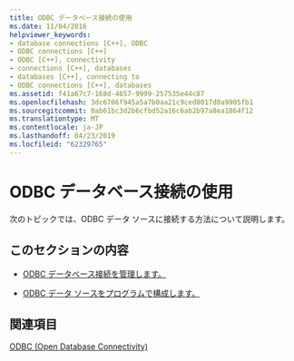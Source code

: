 ```yaml
---
title: ODBC データベース接続の使用
ms.date: 11/04/2016
helpviewer_keywords:
- database connections [C++], ODBC
- ODBC connections [C++]
- ODBC [C++], connectivity
- connections [C++], databases
- databases [C++], connecting to
- ODBC connections [C++], databases
ms.assetid: f41a67c7-168d-4657-9999-257535e44c87
ms.openlocfilehash: 3dc6706f945a5a7b0aa21c9ced8017d0a9905fb1
ms.sourcegitcommit: 0ab61bc3d2b6cfbd52a16c6ab2b97a8ea1864f12
ms.translationtype: MT
ms.contentlocale: ja-JP
ms.lasthandoff: 04/23/2019
ms.locfileid: "62329765"
---
```

# <a name="work-with-odbc-database-connections"></a>ODBC データベース接続の使用

次のトピックでは、ODBC データ ソースに接続する方法について説明します。

## <a name="in-this-section"></a>このセクションの内容

- [ODBC データベース接続を管理します。](../../data/odbc/data-source-managing-connections-odbc.md)

- [ODBC データ ソースをプログラムで構成します。](../../data/odbc/data-source-programmatically-configuring-an-odbc-data-source.md)

## <a name="see-also"></a>関連項目

[ODBC (Open Database Connectivity)](../../data/odbc/open-database-connectivity-odbc.md)